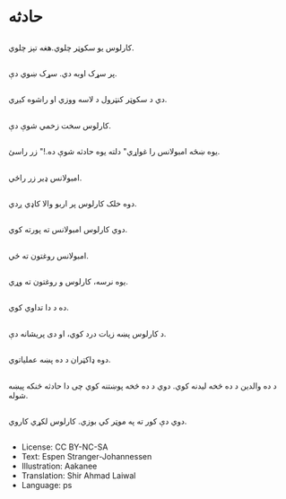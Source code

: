 # حادثه

##
کارلوس یو سکوټر چلوي.هغه تېز چلوي.

##
پر سړک اوبه دي. سړک ښوي دې.

##
دي د سکوټر کنټرول د لاسه ووزي او راشوه کیږي.

##
کارلوس سخت زخمي شوې دې.

##
یوه ښځه امبولانس را غواړي" دلته یوه حادثه شوې ده.!" زر راسئ.

##
امبولانس ډیر زر راځي.

##
دوه خلک کارلوس پر اربو والا کاډي ږدي.

##
دوي کارلوس امبولانس ته پورته کوي.

##
امبولانس روغتون ته ځي.

##
یوه نرسه، کارلوس و روغتون ته وړي.

##
ده د دا تداوي کوي.

##
د کارلوس پښه زیات درد کوي، او دی پریشانه دې.

##
دوه ډاکټران د ده پښه عملیاتوي.

##
د ده والدین د ده څخه لیدنه کوي. دوي د ده څخه پوښتنه کوي چی دا حادثه څنکه پیښه شوله.

##
دوي دې کور ته په موټر کي بوزي. کارلوس لکړي کاروي.

##
* License: CC BY-NC-SA
* Text: Espen Stranger-Johannessen
* Illustration: Aakanee
* Translation: Shir Ahmad Laiwal
* Language: ps

